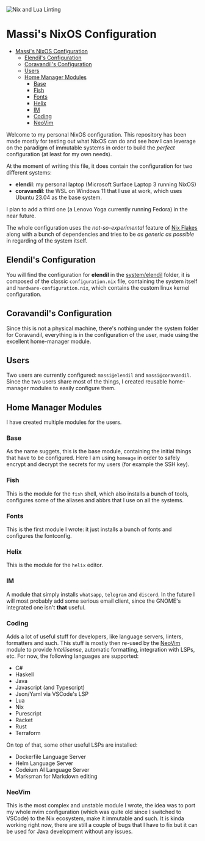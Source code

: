 ![Nix and Lua Linting](https://github.com/massix/nixos/actions/workflows/lint-lua-nix.yml/badge.svg)

# Massi's NixOS Configuration

<!--toc:start-->
- [Massi's NixOS Configuration](#massis-nixos-configuration)
  - [Elendil's Configuration](#elendils-configuration)
  - [Coravandil's Configuration](#coravandils-configuration)
  - [Users](#users)
  - [Home Manager Modules](#home-manager-modules)
    - [Base](#base)
    - [Fish](#fish)
    - [Fonts](#fonts)
    - [Helix](#helix)
    - [IM](#im)
    - [Coding](#coding)
    - [NeoVim](#neovim)
<!--toc:end-->

Welcome to my personal NixOS configuration.  This repository has been made mostly
for testing out what NixOS can do and see how I can leverage on the paradigm of
immutable systems in order to build the _perfect_ configuration (at least for my own needs).

At the moment of writing this file, it does contain the configuration for two
different systems:
 * **elendil**: my personal laptop (Microsoft Surface Laptop 3 running NixOS)
 * **coravandil**: the WSL on Windows 11 that I use at work, which uses Ubuntu
 23.04 as the base system.

I plan to add a third one (a Lenovo Yoga currently running Fedora) in the near
future.

The whole configuration uses the _not-so-experimental_ feature of
[Nix Flakes](https://nixos.wiki/wiki/Flakes) along with a bunch of dependencies
and tries to be _as generic as possible_ in regarding of the system itself.

## Elendil's Configuration
You will find the configuration for **elendil** in the [system/elendil](./system/elendil)
folder, it is composed of the classic `configuration.nix` file, containing the
system itself and `hardware-configuration.nix`, which contains the custom
linux kernel configuration.

## Coravandil's Configuration
Since this is not a physical machine, there's nothing under the system folder
for Coravandil, everything is in the configuration of the user, made using
the excellent home-manager module.

## Users
Two users are currently configured: `massi@elendil` and `massi@coravandil`. Since
the two users share most of the things, I created reusable home-manager modules
to easily configure them.

## Home Manager Modules
I have created multiple modules for the users.

### Base
As the name suggets, this is the base module, containing the initial things
that have to be configured. Here I am using `homeage` in order to safely encrypt
and decrypt the secrets for my users (for example the SSH key).

### Fish
This is the module for the `fish` shell, which also installs a bunch of tools,
configures some of the aliases and abbrs that I use on all the systems.

### Fonts
This is the first module I wrote: it just installs a bunch of fonts and configures
the fontconfig.

### Helix
This is the module for the `helix` editor.

### IM
A module that simply installs `whatsapp`, `telegram` and `discord`. In the future I
will most probably add some serious email client, since the GNOME's integrated
one isn't **that** useful.

### Coding
Adds a lot of useful stuff for developers, like language servers, linters,
formatters and such. This stuff is mostly then re-used by the [NeoVim](#neovim) module
to provide *Intellisense*, automatic formatting, integration with LSPs, etc.
For now, the following languages are supported:
  * C#
  * Haskell
  * Java
  * Javascript (and Typescript)
  * Json/Yaml via VSCode's LSP
  * Lua
  * Nix
  * Purescript
  * Racket
  * Rust
  * Terraform

On top of that, some other useful LSPs are installed:
  * Dockerfile Language Server
  * Helm Language Server
  * Codeium AI Language Server
  * Marksman for Markdown editing

### NeoVim
This is the most complex and unstable module I wrote, the idea was to port my
whole nvim configuration (which was quite old since I switched to VSCode) to
the Nix ecosystem, make it immutable and such. It is kinda working right now,
there are still a couple of bugs that I have to fix but it can be used for Java
development without any issues.

